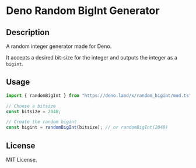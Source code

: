 # Deno Random BigInt Generator 
## Description
A random integer generator made for Deno. 

It accepts a desired bit-size for the integer and outputs the integer as a `bigint`.

## Usage
```typescript
import { randomBigInt } from "https://deno.land/x/random_bigint/mod.ts";

// Choose a bitsize
const bitsize = 2048;

// Create the random bigint
const bigint = randomBigInt(bitsize); // or randomBigInt(2048)
```

## License
MIT License.
